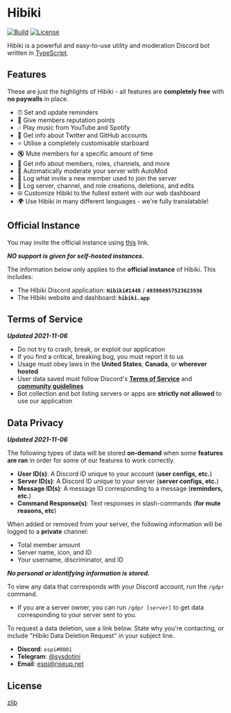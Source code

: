 # Hibiki

[![Build][badge-workflow]][workflow]
[![License][badge-license]][license]

[license]: LICENSE "Hibiki is licensed under the zlib/libpng license."
[workflow]: https://github.com/sysdotini/hibiki/actions?query=workflow%3Apush "Main GitHub workflow action."

<!-- Badges -->

[badge-workflow]: https://img.shields.io/github/workflow/status/sysdotini/hibiki/Push "Shields.io badge for workflow status."
[badge-license]: https://img.shields.io/badge/license-zlib-orange.svg "Shields.io badge for the zlib license."

Hibiki is a powerful and easy-to-use utility and moderation Discord bot written in [TypeScript][typescript].

## Features

These are just the highlights of Hibiki - all features are **completely free** with **no paywalls** in place.

- ⏰ Set and update reminders
- 🌟 Give members reputation points
- 🎶 Play music from YouTube and Spotify
- 👥 Get info about Twitter and GitHub accounts
- ⭐ Utilise a completely customisable starboard
- 🔇 Mute members for a specific amount of time
- 💬 Get info about members, roles, channels, and more
- 🤖 Automatically moderate your server with AutoMod
- 🔗 Log what invite a new member used to join the server
- 📜 Log server, channel, and role creations, deletions, and edits
- 🌐 Customize Hibiki to the fullest extent with our web dashboard
- 🌍 Use Hibiki in many different languages - we're fully translatable!

## Official Instance

You may invite the official instance using [this][invite] link.

**_NO support is given for self-hosted instances._** <!-- unless you're cute -->

The information below only applies to the **official instance** of Hibiki. This includes:

- The Hibiki Discord application: **`Hibiki#1448`** / **`493904957523623936`**
- The Hibiki website and dashboard: **`hibiki.app`**

## Terms of Service

**_Updated 2021-11-06_**

- Do not try to crash, break, or exploit our application
- If you find a critical, breaking bug, you must report it to us
- Usage must obey laws in the **United States**, **Canada**, or **wherever hosted**
- User data saved must follow Discord's **[Terms of Service][discord_tos]** and **[community guidelines][discord_cg]**
- Bot collection and bot listing servers or apps are **strictly not allowed** to use our application

## Data Privacy

**_Updated 2021-11-06_**

The following types of data will be stored **on-demand** when some **features are ran** in order for some of our features to work correctly.

- **User ID(s)**: A Discord ID unique to your account (**user configs, etc.**)
- **Server ID(s)**: A Discord ID unique to your server (**server configs, etc.**)
- **Message ID(s)**: A message ID corresponding to a message (**reminders, etc.**)
- **Command Response(s)**: Text responses in slash-commands (**for mute reasons, etc**)

When added or removed from your server, the following information will be logged to a **private** channel:

- Total member amount
- Server name, icon, and ID
- Your username, discriminator, and ID

**_No personal or identifying information is stored._**

To view any data that corresponds with your Discord account, run the `/gdpr` command.

- If you are a server owner, you can run `/gdpr [server]` to get data corresponding to your server sent to you.

To request a data deletion, use a link below. State why you're contacting, or include "Hibiki Data Deletion Request" in your subject line.

- **Discord**: `espi#0001`
- **Telegram**: [@sysdotini][espi-telegram]
- **Email**: [espi@riseup.net][espi-email]

## License

[zlib][license]

[typescript]: https://www.typescriptlang.org/ "TypeScript's website."
[invite]: https://discord.com/oauth2/authorize?&client_id=864687346977210368&scope=bot%20applications.commands&permissions=1581116663 "Invite the official Hibiki instance."
[discord_tos]: https://discord.com/terms "Discord's Terms of Service"
[discord_cg]: https://discord.com/guidelines "Discord's Community Guidelines"
[espi-telegram]: https://t.me/sysdotini "Contact Espi (sysdotini) on Telegram"
[espi-email]: mailto:espi@riseup.net
[license]: LICENSE "zlib/libpng license file"
